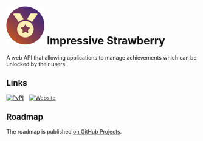 # ![](.media/icon.png) Impressive Strawberry

A web API that allowing applications to manage achievements which can be unlocked by their users

## Links

[![PyPI](https://img.shields.io/pypi/v/impressive-strawberry)](https://pypi.org/project/impressive-strawberry/)
 
[![Website](https://img.shields.io/website?url=https%3A%2F%strawberry.ryg.one%2F)](https://strawberry.ryg.one/)


## Roadmap

The roadmap is published [on GitHub Projects](https://github.com/orgs/RYGhub/projects/1/views/1).
